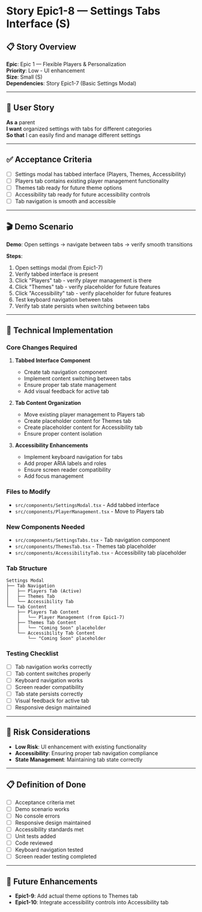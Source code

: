# Story Epic1-8 — Settings Tabs Interface (S)

## 📋 Story Overview

**Epic**: Epic 1 — Flexible Players & Personalization  
**Priority**: Low - UI enhancement  
**Size**: Small (S)  
**Dependencies**: Story Epic1-7 (Basic Settings Modal)

---

## 🎯 User Story

**As a** parent  
**I want** organized settings with tabs for different categories  
**So that** I can easily find and manage different settings

---

## ✅ Acceptance Criteria

- [ ] Settings modal has tabbed interface (Players, Themes, Accessibility)
- [ ] Players tab contains existing player management functionality
- [ ] Themes tab ready for future theme options
- [ ] Accessibility tab ready for future accessibility controls
- [ ] Tab navigation is smooth and accessible

---

## 🎬 Demo Scenario

**Demo**: Open settings → navigate between tabs → verify smooth transitions

**Steps**:
1. Open settings modal (from Epic1-7)
2. Verify tabbed interface is present
3. Click "Players" tab - verify player management is there
4. Click "Themes" tab - verify placeholder for future features
5. Click "Accessibility" tab - verify placeholder for future features
6. Test keyboard navigation between tabs
7. Verify tab state persists when switching between tabs

---

## 🔧 Technical Implementation

### Core Changes Required

1. **Tabbed Interface Component**
   - Create tab navigation component
   - Implement content switching between tabs
   - Ensure proper tab state management
   - Add visual feedback for active tab

2. **Tab Content Organization**
   - Move existing player management to Players tab
   - Create placeholder content for Themes tab
   - Create placeholder content for Accessibility tab
   - Ensure proper content isolation

3. **Accessibility Enhancements**
   - Implement keyboard navigation for tabs
   - Add proper ARIA labels and roles
   - Ensure screen reader compatibility
   - Add focus management

### Files to Modify

- `src/components/SettingsModal.tsx` - Add tabbed interface
- `src/components/PlayerManagement.tsx` - Move to Players tab

### New Components Needed

- `src/components/SettingsTabs.tsx` - Tab navigation component
- `src/components/ThemesTab.tsx` - Themes tab placeholder
- `src/components/AccessibilityTab.tsx` - Accessibility tab placeholder

### Tab Structure

```
Settings Modal
├── Tab Navigation
│   ├── Players Tab (Active)
│   ├── Themes Tab
│   └── Accessibility Tab
└── Tab Content
    ├── Players Tab Content
    │   └── Player Management (from Epic1-7)
    ├── Themes Tab Content
    │   └── "Coming Soon" placeholder
    └── Accessibility Tab Content
        └── "Coming Soon" placeholder
```

### Testing Checklist

- [ ] Tab navigation works correctly
- [ ] Tab content switches properly
- [ ] Keyboard navigation works
- [ ] Screen reader compatibility
- [ ] Tab state persists correctly
- [ ] Visual feedback for active tab
- [ ] Responsive design maintained

---

## 🚨 Risk Considerations

- **Low Risk**: UI enhancement with existing functionality
- **Accessibility**: Ensuring proper tab navigation compliance
- **State Management**: Maintaining tab state correctly

---

## 📋 Definition of Done

- [ ] Acceptance criteria met
- [ ] Demo scenario works
- [ ] No console errors
- [ ] Responsive design maintained
- [ ] Accessibility standards met
- [ ] Unit tests added
- [ ] Code reviewed
- [ ] Keyboard navigation tested
- [ ] Screen reader testing completed

---

## 🔄 Future Enhancements

- **Epic1-9**: Add actual theme options to Themes tab
- **Epic1-10**: Integrate accessibility controls into Accessibility tab
